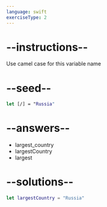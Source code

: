 ```yaml
---
language: swift
exerciseType: 2
---
```


# --instructions--

Use camel case for this variable name

# --seed--

```swift
let [/] = "Russia"
```

# --answers--

- largest_country
- largestCountry
- largest

# --solutions--

```swift
let largestCountry = "Russia"
```
